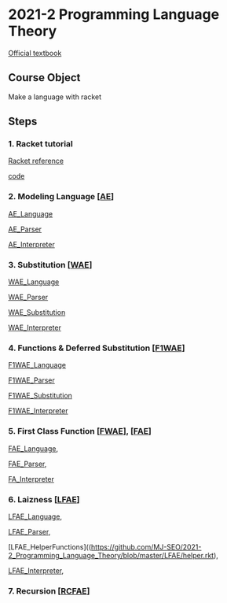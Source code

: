# 2021-2 Programming Language Theory

[Official textbook](http://cs.brown.edu/~sk/Publications/Books/ProgLangs/2007-04-26/plai-2007-04-26.pdf)

## Course Object

Make a language with racket

## Steps

### 1. Racket tutorial

[Racket reference](https://docs.racket-lang.org/reference/booleans.html)

[code](https://github.com/MJ-SEO/2021-2_Programming_Language_Theory/blob/master/Racket_tutorial.rkt)  


### 2. Modeling Language [[AE](https://github.com/MJ-SEO/2021-2_Programming_Language_Theory/blob/master/AE)]

[AE_Language](https://github.com/MJ-SEO/2021-2_Programming_Language_Theory/blob/master/AE/modeling.rkt) 

[AE_Parser](https://github.com/MJ-SEO/2021-2_Programming_Language_Theory/blob/master/AE/parser.rkt)

[AE_Interpreter](https://github.com/MJ-SEO/2021-2_Programming_Language_Theory/blob/master/AE/interpreter.rkt)  


### 3. Substitution [[WAE](https://github.com/MJ-SEO/2021-2_Programming_Language_Theory/blob/master/WAE)]
  
[WAE_Language](https://github.com/MJ-SEO/2021-2_Programming_Language_Theory/blob/master/WAE/modeling.rkt)

[WAE_Parser](https://github.com/MJ-SEO/2021-2_Programming_Language_Theory/blob/master/WAE/parser.rkt) 

[WAE_Substitution](https://github.com/MJ-SEO/2021-2_Programming_Language_Theory/blob/master/WAE/substitution.rkt)

[WAE_Interpreter](https://github.com/MJ-SEO/2021-2_Programming_Language_Theory/blob/master/WAE/interpreter.rkt)
 
### 4. Functions & Deferred Substitution [[F1WAE](https://github.com/MJ-SEO/2021-2_Programming_Language_Theory/blob/master/F1WAE)]

[F1WAE_Language](https://github.com/MJ-SEO/2021-2_Programming_Language_Theory/blob/master/F1WAE/modeling.rkt)

[F1WAE_Parser](https://github.com/MJ-SEO/2021-2_Programming_Language_Theory/blob/master/F1WAE/parser.rkt)

[F1WAE_Substitution](https://github.com/MJ-SEO/2021-2_Programming_Language_Theory/blob/master/F1WAE/substitution.rkt)

[F1WAE_Interpreter](https://github.com/MJ-SEO/2021-2_Programming_Language_Theory/blob/master/F1WAE/interpreter.rkt)

### 5. First Class Function [[FWAE](https://github.com/MJ-SEO/2021-2_Programming_Language_Theory/blob/master/FWAE)], [[FAE](https://github.com/MJ-SEO/2021-2_Programming_Language_Theory/blob/master/WAE)]

[FAE_Language](https://github.com/MJ-SEO/2021-2_Programming_Language_Theory/blob/master/FAE/modeling.rkt), 

[FAE_Parser](https://github.com/MJ-SEO/2021-2_Programming_Language_Theory/blob/master/FAE/parser.rkt), 

[FA_Interpreter](https://github.com/MJ-SEO/2021-2_Programming_Language_Theory/blob/master/FAE/interpreter.rkt)

### 6. Laizness [[LFAE](https://github.com/MJ-SEO/2021-2_Programming_Language_Theory/blob/master/LFAE)]

[LFAE_Language](https://github.com/MJ-SEO/2021-2_Programming_Language_Theory/blob/master/LFAE/modeling.rkt), 

[LFAE_Parser](https://github.com/MJ-SEO/2021-2_Programming_Language_Theory/blob/master/LFAE/parser.rkt), 

[LFAE_HelperFunctions]((https://github.com/MJ-SEO/2021-2_Programming_Language_Theory/blob/master/LFAE/helper.rkt), 

[LFAE_Interpreter](https://github.com/MJ-SEO/2021-2_Programming_Language_Theory/blob/master/LFAE/interpreter.rkt), 

### 7. Recursion [[RCFAE](https://github.com/MJ-SEO/2021-2_Programming_Language_Theory/blob/master/RCFAE)]





